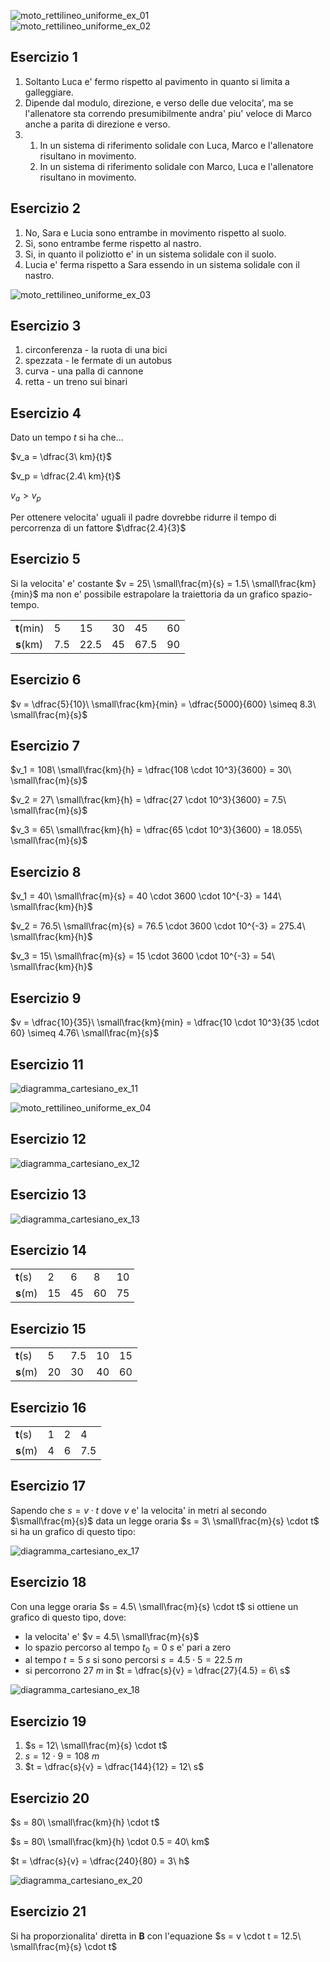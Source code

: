 ![moto_rettilineo_uniforme_ex_01](https://github.com/dennyb87/phoenomena/assets/7195133/6a811308-fb3c-4511-94ef-b4a2fbe90d22)  
![moto_rettilineo_uniforme_ex_02](https://github.com/dennyb87/phoenomena/assets/7195133/6bbb1935-2643-4ed5-a15e-67a47d0c048b)  

## Esercizio 1  

1. Soltanto Luca e' fermo rispetto al pavimento in quanto si limita a galleggiare.  
2. Dipende dal modulo, direzione, e verso delle due velocita', ma se l'allenatore sta correndo presumibilmente andra' piu' veloce di Marco anche a parita di direzione e verso.  
3. 
   1. In un sistema di riferimento solidale con Luca, Marco e l'allenatore risultano in movimento.
   2. In un sistema di riferimento solidale con Marco, Luca e l'allenatore risultano in movimento.  

## Esercizio 2  

1. No, Sara e Lucia sono entrambe in movimento rispetto al suolo.
2. Si, sono entrambe ferme rispetto al nastro.
3. Si, in quanto il poliziotto e' in un sistema solidale con il suolo.
4. Lucia e' ferma rispetto a Sara essendo in un sistema solidale con il nastro.

![moto_rettilineo_uniforme_ex_03](https://github.com/dennyb87/phoenomena/assets/7195133/314aae67-bfbd-4047-91c3-74790ca816dc)  

## Esercizio 3  

1. circonferenza - la ruota di una bici
2. spezzata - le fermate di un autobus
3. curva - una palla di cannone
4. retta - un treno sui binari

## Esercizio 4  

Dato un tempo $t$ si ha che...  

$v_a = \dfrac{3\ km}{t}$  

$v_p = \dfrac{2.4\ km}{t}$  

$v_a > v_p$  

Per ottenere velocita' uguali il padre dovrebbe ridurre il tempo di percorrenza di un fattore $\dfrac{2.4}{3}$  

## Esercizio 5  

Si la velocita' e' costante $v = 25\ \small\frac{m}{s} = 1.5\ \small\frac{km}{min}$ ma non e' possibile estrapolare la traiettoria da un grafico spazio-tempo.  

|            |       |        |      |        |      |
| ---------- | ----- | ------ | ---- | ------ | ---- |
| **t**(min) | $5$   | $15$   | $30$ | $45$   | $60$ |
| **s**(km)  | $7.5$ | $22.5$ | $45$ | $67.5$ | $90$ |

## Esercizio 6  

$v = \dfrac{5}{10}\ \small\frac{km}{min} = \dfrac{5000}{600} \simeq 8.3\ \small\frac{m}{s}$  

## Esercizio 7  

$v_1 = 108\ \small\frac{km}{h} = \dfrac{108 \cdot 10^3}{3600} = 30\ \small\frac{m}{s}$  

$v_2 = 27\ \small\frac{km}{h} = \dfrac{27 \cdot 10^3}{3600} = 7.5\ \small\frac{m}{s}$  

$v_3 = 65\ \small\frac{km}{h} = \dfrac{65 \cdot 10^3}{3600} = 18.055\ \small\frac{m}{s}$  

## Esercizio 8  

$v_1 = 40\ \small\frac{m}{s} = 40 \cdot 3600 \cdot 10^{-3} = 144\ \small\frac{km}{h}$  

$v_2 = 76.5\ \small\frac{m}{s} = 76.5 \cdot 3600 \cdot 10^{-3} = 275.4\ \small\frac{km}{h}$  

$v_3 = 15\ \small\frac{m}{s} = 15 \cdot 3600 \cdot 10^{-3} = 54\ \small\frac{km}{h}$  

## Esercizio 9  

$v = \dfrac{10}{35}\ \small\frac{km}{min} = \dfrac{10 \cdot 10^3}{35 \cdot 60} \simeq 4.76\ \small\frac{m}{s}$  

## Esercizio 11  

![diagramma_cartesiano_ex_11](https://github.com/dennyb87/phoenomena/assets/7195133/ca84e8a1-209e-4290-a037-c5a1b53c7452)  

![moto_rettilineo_uniforme_ex_04](https://github.com/dennyb87/phoenomena/assets/7195133/6c8760dd-8038-453a-afd8-b296d37b3d46)  

## Esercizio 12  

![diagramma_cartesiano_ex_12](https://github.com/dennyb87/phoenomena/assets/7195133/30e0da13-d834-4921-bc85-5676cf80e8aa)  

## Esercizio 13  

![diagramma_cartesiano_ex_13](https://github.com/dennyb87/phoenomena/assets/7195133/ba8eaed3-16a5-406f-93b2-9a9e3fb4fab2)  

## Esercizio 14  

|          |      |      |      |      |
| -------- | ---- | ---- | ---- | ---- |
| **t**(s) | $2$  | $6$  | $8$  | $10$ |
| **s**(m) | $15$ | $45$ | $60$ | $75$ |

## Esercizio 15  

|          |      |       |      |      |
| -------- | ---- | ----- | ---- | ---- |
| **t**(s) | $5$  | $7.5$ | $10$ | $15$ |
| **s**(m) | $20$ | $30$  | $40$ | $60$ |

## Esercizio 16  

|          |     |     |       |
| -------- | --- | --- | ----- |
| **t**(s) | $1$ | $2$ | $4$   |
| **s**(m) | $4$ | $6$ | $7.5$ |

## Esercizio 17  

Sapendo che $s = v \cdot t$ dove $v$ e' la velocita' in metri al secondo $\small\frac{m}{s}$ data un legge oraria $s = 3\ \small\frac{m}{s} \cdot t$ si ha un grafico di questo tipo:  

![diagramma_cartesiano_ex_17](https://github.com/dennyb87/phoenomena/assets/7195133/7ae83513-b261-43b4-a8eb-c551c0b92979)  

## Esercizio 18  

Con una legge oraria $s = 4.5\ \small\frac{m}{s} \cdot t$ si ottiene un grafico di questo tipo, dove:  

* la velocita' e' $v = 4.5\ \small\frac{m}{s}$
* lo spazio percorso al tempo $t_0 = 0\ s$ e' pari a zero
* al tempo $t = 5\ s$ si sono percorsi $s = 4.5 \cdot 5 = 22.5\ m$
* si percorrono $27\ m$ in $t = \dfrac{s}{v} = \dfrac{27}{4.5} = 6\ s$

![diagramma_cartesiano_ex_18](https://github.com/dennyb87/phoenomena/assets/7195133/f2e7879f-cd79-4c22-8408-55636435ca93)  


## Esercizio 19  

1. $s = 12\ \small\frac{m}{s} \cdot t$
2. $s = 12 \cdot 9 = 108\ m$
3. $t = \dfrac{s}{v} = \dfrac{144}{12} = 12\ s$

## Esercizio 20  

$s = 80\ \small\frac{km}{h} \cdot t$  

$s = 80\ \small\frac{km}{h} \cdot 0.5 = 40\ km$  

$t = \dfrac{s}{v} = \dfrac{240}{80} = 3\ h$  

![diagramma_cartesiano_ex_20](https://github.com/dennyb87/phoenomena/assets/7195133/cfa34bd5-ec62-4a0d-ab01-c5c5b1016ab0)

## Esercizio 21  

Si ha proporzionalita' diretta in **B** con l'equazione $s = v \cdot t = 12.5\ \small\frac{m}{s} \cdot t$  

